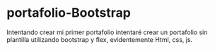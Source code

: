 # portafolio-Bootstrap
Intentando crear mi primer portafolio
intentaré crear un portafolio sin plantilla
utilizando bootstrap y flex, evidentemente Html, css, js. 
